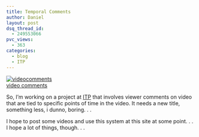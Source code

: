 ```yaml
---
title: Temporal Comments
author: Daniel
layout: post
dsq_thread_id:
  - 249553066
pvc_views:
  - 363
categories:
  - blog
  - ITP
---
```

<p><a href="http://www.shiffman.net/itp/omds/videocomments/"><img src = "http://www.shiffman.net/itp/omds/sample.jpg" alt="videocomments"/></a><br />
<a href="http://www.shiffman.net/itp/omds/videocomments">video comments</a></p>
<p>So, I&#8217;m working on a project at <a href="http://itp.nyu.edu/">ITP</a> that involves viewer comments on video that are tied to specific points of time in the video.   It needs a new title, something less, i dunno, boring. . .   </p>
<p>I hope to post some videos and use this system at this site at some point. . .  I hope a lot of things, though. . .</p>
